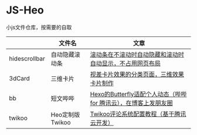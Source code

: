 # JS-Heo

小js文件仓库，按需要的自取

|       | 文件名      | 文章          |
|-------|---------------------|----------------|
| hidescrollbar  | 自动隐藏滚动条                  | [滚动条在不滚动时自动隐藏和滚动时自动显示，不占用网页布局](https://blog.zhheo.com/p/da73d0bd.html)             |
| 3dCard  | 三维卡片                  | [视差卡片效果的分类页面，三维效果卡片制作](https://blog.zhheo.com/p/35d02946.html)             |
| bb  | 短文哔哔                  | [Hexo的Butterfly适配个人动态（哔哔 for 腾讯云），在博客上发朋友圈](https://blog.zhheo.com/p/27be0e44.html)             |
| twikoo  | Heo定制版Twikoo                  | [Twikoo评论系统配置教程（基于腾讯云开发）](https://blog.zhheo.com/p/2e6bbbd0.html)             |

